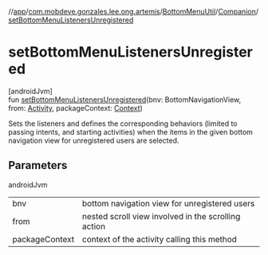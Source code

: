//[app](../../../../index.md)/[com.mobdeve.gonzales.lee.ong.artemis](../../index.md)/[BottomMenuUtil](../index.md)/[Companion](index.md)/[setBottomMenuListenersUnregistered](set-bottom-menu-listeners-unregistered.md)

# setBottomMenuListenersUnregistered

[androidJvm]\
fun [setBottomMenuListenersUnregistered](set-bottom-menu-listeners-unregistered.md)(bnv: BottomNavigationView, from: [Activity](https://developer.android.com/reference/kotlin/android/app/Activity.html), packageContext: [Context](https://developer.android.com/reference/kotlin/android/content/Context.html))

Sets the listeners and defines the corresponding behaviors (limited to passing intents, and starting activities) when the items in the given bottom navigation view for unregistered users are selected.

## Parameters

androidJvm

| | |
|---|---|
| bnv | bottom navigation view for unregistered users |
| from | nested scroll view involved in the scrolling action |
| packageContext | context of the activity calling this method |
